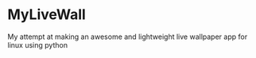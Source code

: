 # MyLiveWall
My attempt at making an awesome and lightweight live wallpaper app for linux using python
